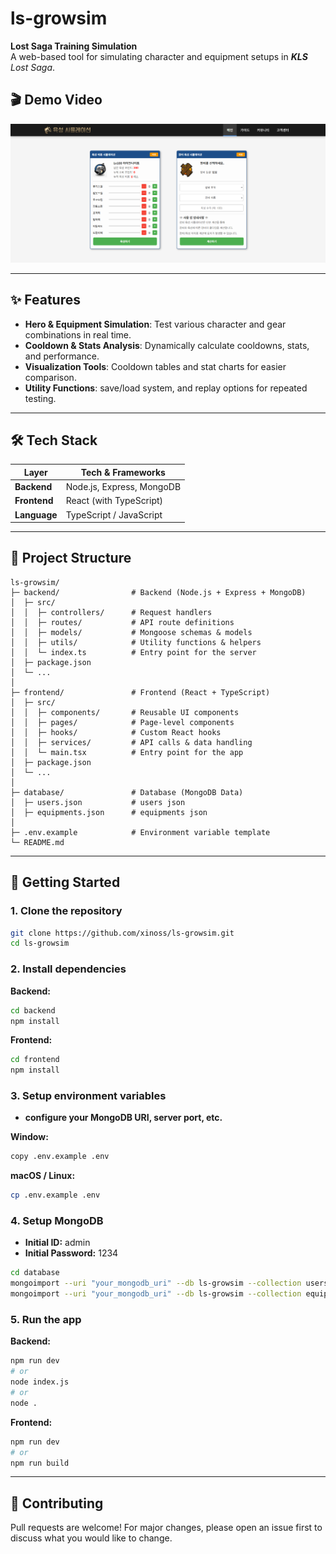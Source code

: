 # ls-growsim

**Lost Saga Training Simulation**  
A web-based tool for simulating character and equipment setups in ***KLS** Lost Saga*.

## 🎬 Demo Video 
[![Watch the video](./assets/screenshot.png)](https://www.youtube.com/watch?v=kowQr0Dwzh8)


---

## ✨ Features
- **Hero & Equipment Simulation**: Test various character and gear combinations in real time.  
- **Cooldown & Stats Analysis**: Dynamically calculate cooldowns, stats, and performance.  
- **Visualization Tools**: Cooldown tables and stat charts for easier comparison.  
- **Utility Functions**: save/load system, and replay options for repeated testing.  

---

## 🛠 Tech Stack
| Layer        | Tech & Frameworks         |
|--------------|---------------------------|
| **Backend**  | Node.js, Express, MongoDB |
| **Frontend** | React (with TypeScript)   |
| **Language** | TypeScript / JavaScript   |

---

## 📂 Project Structure

```plaintext
ls-growsim/
├─ backend/                # Backend (Node.js + Express + MongoDB)
│  ├─ src/
│  │  ├─ controllers/      # Request handlers
│  │  ├─ routes/           # API route definitions
│  │  ├─ models/           # Mongoose schemas & models
│  │  ├─ utils/            # Utility functions & helpers
│  │  └─ index.ts          # Entry point for the server
│  ├─ package.json
│  └─ ...
│
├─ frontend/               # Frontend (React + TypeScript)
│  ├─ src/
│  │  ├─ components/       # Reusable UI components
│  │  ├─ pages/            # Page-level components
│  │  ├─ hooks/            # Custom React hooks
│  │  ├─ services/         # API calls & data handling
│  │  └─ main.tsx          # Entry point for the app
│  ├─ package.json
│  └─ ...
│
├─ database/               # Database (MongoDB Data)
│  ├─ users.json           # users json
│  ├─ equipments.json      # equipments json
│
├─ .env.example            # Environment variable template
└─ README.md
```

---

## 🚀 Getting Started

### 1. Clone the repository
```bash
git clone https://github.com/xinoss/ls-growsim.git
cd ls-growsim
```

### 2. Install dependencies

**Backend:**
```bash
cd backend
npm install
```

**Frontend:**
```bash
cd frontend
npm install
```

### 3. Setup environment variables

- **configure your MongoDB URI, server port, etc.** 

**Window:**
```bash
copy .env.example .env
```

**macOS / Linux:**
```bash
cp .env.example .env
```

### 4. Setup MongoDB 

- **Initial ID:** admin  
- **Initial Password:** 1234

```bash
cd database
mongoimport --uri "your_mongodb_uri" --db ls-growsim --collection users --file users.json --jsonArray
mongoimport --uri "your_mongodb_uri" --db ls-growsim --collection equipments --file equipments.json --jsonArray
```

### 5. Run the app

**Backend:**
```bash
npm run dev
# or
node index.js
# or
node .
```

**Frontend:**
```bash
npm run dev
# or
npm run build
```

---

## 🤝 Contributing
Pull requests are welcome! For major changes, please open an issue first to discuss what you would like to change.  
